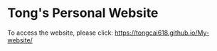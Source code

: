 # Tong's Personal Website

To access the website, please click: https://tongcai618.github.io/My-website/
